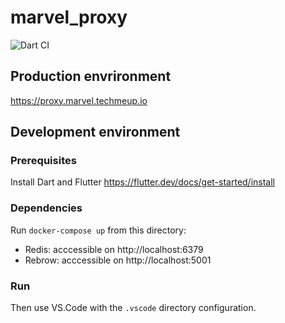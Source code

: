 # marvel_proxy
![Dart CI](https://github.com/n1kk0/marvel-proxy/workflows/Dart%20CI/badge.svg)

## Production envrironment
https://proxy.marvel.techmeup.io

## Development environment
### Prerequisites
Install Dart and Flutter https://flutter.dev/docs/get-started/install

### Dependencies
Run `docker-compose up` from this directory:
* Redis: acccessible on http://localhost:6379
* Rebrow: acccessible on http://localhost:5001

### Run
Then use VS.Code with the `.vscode` directory configuration.
